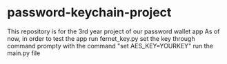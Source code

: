 # password-keychain-project
This repository is for the 3rd year project of our password wallet app
As of now, in order to test the app
run fernet_key.py
set the key through command prompty with the command "set AES_KEY=YOURKEY"
run the main.py file

